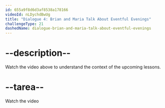 ```yaml
---
id: 655a9f8d6d3af8538a178166
videoId: nLDychdBwUg
title: "Dialogue 4: Brian and Maria Talk About Eventful Evenings"
challengeType: 21
dashedName: dialogue-brian-and-maria-talk-about-eventful-evenings
---
```


# --description--

Watch the video above to understand the context of the upcoming lessons.

# --tarea--

Watch the video
